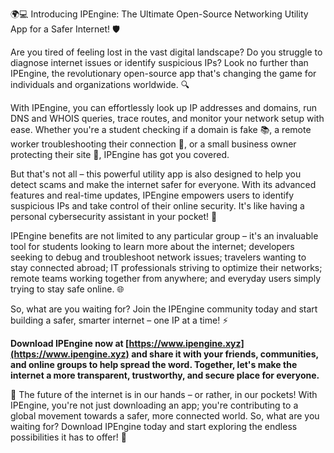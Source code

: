 🌍💻 Introducing IPEngine: The Ultimate Open-Source Networking Utility App for a Safer Internet! 🛡️

Are you tired of feeling lost in the vast digital landscape? Do you struggle to diagnose internet issues or identify suspicious IPs? Look no further than IPEngine, the revolutionary open-source app that's changing the game for individuals and organizations worldwide. 🔍

With IPEngine, you can effortlessly look up IP addresses and domains, run DNS and WHOIS queries, trace routes, and monitor your network setup with ease. Whether you're a student checking if a domain is fake 📚, a remote worker troubleshooting their connection 🏢, or a small business owner protecting their site 💼, IPEngine has got you covered.

But that's not all – this powerful utility app is also designed to help you detect scams and make the internet safer for everyone. With its advanced features and real-time updates, IPEngine empowers users to identify suspicious IPs and take control of their online security. It's like having a personal cybersecurity assistant in your pocket! 📱

IPEngine benefits are not limited to any particular group – it's an invaluable tool for students looking to learn more about the internet; developers seeking to debug and troubleshoot network issues; travelers wanting to stay connected abroad; IT professionals striving to optimize their networks; remote teams working together from anywhere; and everyday users simply trying to stay safe online. 🌐

So, what are you waiting for? Join the IPEngine community today and start building a safer, smarter internet – one IP at a time! ⚡️

**Download IPEngine now at [https://www.ipengine.xyz](https://www.ipengine.xyz) and share it with your friends, communities, and online groups to help spread the word. Together, let's make the internet a more transparent, trustworthy, and secure place for everyone.**

🚀 The future of the internet is in our hands – or rather, in our pockets! With IPEngine, you're not just downloading an app; you're contributing to a global movement towards a safer, more connected world. So, what are you waiting for? Download IPEngine today and start exploring the endless possibilities it has to offer! 🌟